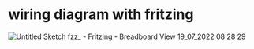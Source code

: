 # wiring diagram with fritzing
![Untitled Sketch fzz_ - Fritzing -  Breadboard View  19_07_2022 08 28 29](https://user-images.githubusercontent.com/108135390/179648537-a865cdc8-698f-4dfd-870e-257a219bc7ce.png)
